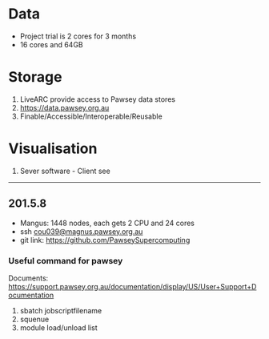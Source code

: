 # Data
- Project trial is 2 cores for 3 months
- 16 cores and 64GB


# Storage
1. LiveARC provide access to Pawsey data stores
2. https://data.pawsey.org.au
3. Finable/Accessible/Interoperable/Reusable

# Visualisation

1. Sever software - Client see

---
## 201.5.8
- Mangus: 1448 nodes, each gets 2 CPU and 24 cores
- ssh cou039@magnus.pawsey.org.au
- git link: https://github.com/PawseySupercomputing

### Useful command for pawsey
Documents: https://support.pawsey.org.au/documentation/display/US/User+Support+Documentation
1. sbatch jobscriptfilename
2. squenue
3. module load/unload list 
